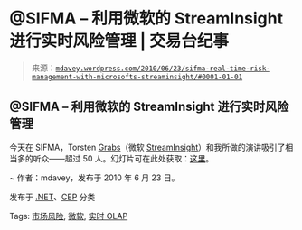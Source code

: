 <!--yml

分类：未分类

日期：2024-05-18 06:19:57

-->

# @SIFMA – 利用微软的 StreamInsight 进行实时风险管理 | 交易台纪事

> 来源：[`mdavey.wordpress.com/2010/06/23/sifma-real-time-risk-management-with-microsofts-streaminsight/#0001-01-01`](https://mdavey.wordpress.com/2010/06/23/sifma-real-time-risk-management-with-microsofts-streaminsight/#0001-01-01)

## @SIFMA – 利用微软的 StreamInsight 进行实时风险管理

今天在 SIFMA，Torsten [Grabs](http://blogs.msdn.com/b/streaminsight/)（微软 [StreamInsight](http://blogs.msdn.com/b/streaminsight/)）和我所做的演讲吸引了相当多的听众——超过 50 人。幻灯片可在此处获取：[这里](http://www.slideshare.net/mattdotdavey/sifma-2010-june-23-real-time-risk-management-with-microsofts-streaminsight)。

~ 作者：mdavey，发布于 2010 年 6 月 23 日。

发布于 [.NET](https://mdavey.wordpress.com/category/languages/net/)、[CEP](https://mdavey.wordpress.com/category/hpc/cep/) 分类

Tags: [市场风险](https://mdavey.wordpress.com/tag/marketrisk/), [微软](https://mdavey.wordpress.com/tag/microsoft/), [实时 OLAP](https://mdavey.wordpress.com/tag/realtimeolap/)
